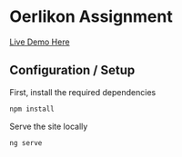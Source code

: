 # Oerlikon Assignment

[Live Demo Here](https://oerlikon.netlify.app/)

## Configuration / Setup

First, install the required dependencies

```bash
npm install
```

Serve the site locally

```bash
ng serve
```
